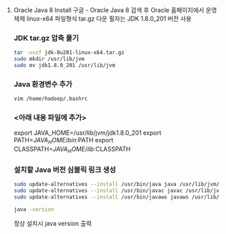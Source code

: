 1. Oracle Java 8 Install
   구글 - Oracle Java 8 검색 후 Oracle 홈페이지에서 운영체제 linux-x64 파일형식 tar.gz 다운
   필자는 JDK 1.8.0_201 버전 사용
   ### JDK tar.gz 압축 풀기
   ```sh
   tar -xvzf jdk-8u201-linux-x64.tar.gz
   sudo mkdir /usr/lib/jvm
   sudo mv jdk1.8.0_201 /usr/lib/jvm
   ```
   
   ### Java 환경변수 추가
   ```sh
   vim /home/hadoop/.bashrc
   ```
   ### <아래 내용 파일에 추가>
   export JAVA_HOME=/usr/lib/jvm/jdk1.8.0_201
   export PATH=$JAVA_HOME/bin:$PATH
   export CLASSPATH=$JAVA_HOME/lib:$CLASSPATH
   
   ### 설치할 Java 버전 심볼릭 링크 생성
   ```sh
   sudo update-alternatives --install /usr/bin/java java /usr/lib/jvm/jdk1.8.0_201/bin/java 1
   sudo update-alternatives --install /usr/bin/javac javac /usr/lib/jvm/jdk1.8.0_201/bin/javac 1
   sudo update-alternatives --install /usr/bin/javaws javaws /usr/lib/jvm/jdk1.8.0_201/bin/javaws 1
   
   java -version
   ```
   정상 설치시 java version 출력
